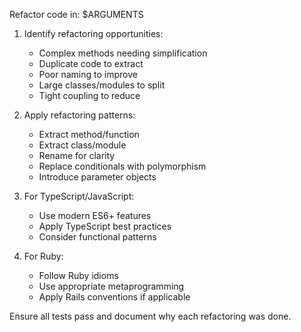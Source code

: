 Refactor code in: $ARGUMENTS

1. Identify refactoring opportunities:
   - Complex methods needing simplification
   - Duplicate code to extract
   - Poor naming to improve
   - Large classes/modules to split
   - Tight coupling to reduce

2. Apply refactoring patterns:
   - Extract method/function
   - Extract class/module
   - Rename for clarity
   - Replace conditionals with polymorphism
   - Introduce parameter objects

3. For TypeScript/JavaScript:
   - Use modern ES6+ features
   - Apply TypeScript best practices
   - Consider functional patterns

4. For Ruby:
   - Follow Ruby idioms
   - Use appropriate metaprogramming
   - Apply Rails conventions if applicable

Ensure all tests pass and document why each refactoring was done.